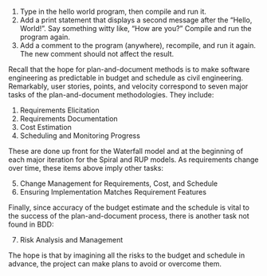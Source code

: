 1. Type in the hello world program, then compile and run it.
2. Add a print statement that displays a second message after the “Hello, World!”. Say something witty like, “How are you?” Compile and run the program again.
3. Add a comment to the program (anywhere), recompile, and run it again. The new comment should not affect the result.



Recall that the hope for plan-and-document methods is to make software engineering as predictable in budget and schedule as civil engineering. Remarkably, user stories, points, and velocity correspond to seven major tasks of the plan-and-document methodologies. They include:


1. Requirements Elicitation
2. Requirements Documentation
3. Cost Estimation
4. Scheduling and Monitoring Progress


These are done up front for the Waterfall model and at the beginning of each major iteration for the Spiral and RUP models. As requirements change over time,  these items above imply other tasks:


5. Change Management for Requirements, Cost, and Schedule
6. Ensuring Implementation Matches Requirement Features


Finally, since accuracy of the budget estimate and the schedule is vital to the success of the plan-and-document process, there is another task not found in BDD:


7. Risk Analysis and Management


The hope is that by imagining all the risks to the budget and schedule in advance, the project can make plans to avoid or overcome them.
